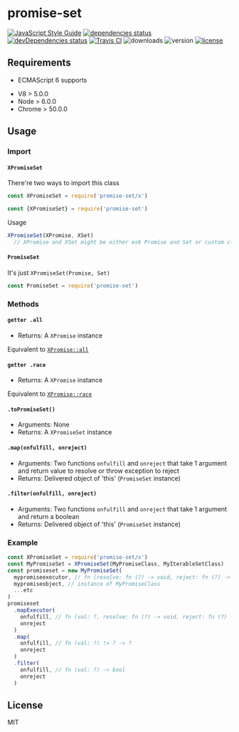 
# promise-set
[![JavaScript Style Guide](https://img.shields.io/badge/code%20style-standard-brightgreen.svg)](http://standardjs.com/)
[![dependencies status](https://david-dm.org/ksxnodemodules/promise-set.svg)](https://david-dm.org/ksxnodemodules/promise-set#info=dependencies)
[![devDependencies status](https://david-dm.org/ksxnodemodules/promise-set/dev-status.svg)](https://david-dm.org/ksxnodemodules/promise-set#info=devDependencies)
[![Travis CI](https://travis-ci.org/ksxnodemodules/promise-set.svg?branch=master)](https://travis-ci.org/ksxnodemodules/promise-set)
![downloads](https://img.shields.io/npm/dt/promise-set.svg)
![version](https://img.shields.io/npm/v/promise-set.svg)
[![license](https://img.shields.io/npm/l/promise-set.svg)](http://spdx.org/licenses/MIT)

## Requirements

 * ECMAScript 6 supports
  - V8 > 5.0.0
  - Node > 6.0.0
  - Chrome > 50.0.0

## Usage

### Import

#### `XPromiseSet`

There're two ways to import this class

```javascript
const XPromiseSet = require('promise-set/x')
```

```javascript
const {XPromiseSet} = require('promise-set')
```
Usage

```javascript
XPromiseSet(XPromise, XSet)
  // XPromise and XSet might be either es6 Promise and Set or custom classes or undefined
```

#### `PromiseSet`

It's just `XPromiseSet(Promise, Set)`

```javascript
const PromiseSet = require('promise-set')
```

### Methods

#### `getter .all`

 * Returns: A `XPromise` instance

Equivalent to [`XPromise::all`](https://developer.mozilla.org/en/docs/Web/JavaScript/Reference/Global_Objects/Promise/all)

#### `getter .race`

 * Returns: A `XPromise` instance

Equivalent to [`XPromise::race`](https://developer.mozilla.org/en/docs/Web/JavaScript/Reference/Global_Objects/Promise/race)

#### `.toPromiseSet()`

 * Arguments: None
 * Returns: A `XPromiseSet` instance

#### `.map(onfulfill, onreject)`

 * Arguments: Two functions `onfulfill` and `onreject` that take 1 argument and return value to resolve or throw exception to reject
 * Returns: Delivered object of 'this' (`PromiseSet` instance)

#### `.filter(onfulfill, onreject)`

 * Arguments: Two functions `onfulfill` and `onreject` that take 1 argument and return a boolean
 * Returns: Delivered object of 'this' (`PromiseSet` instance)

### Example

```javascript
const XPromiseSet = require('promise-set/x')
const MyPromiseSet = XPromiseSet(MyPromiseClass, MyIterableSetClass)
const promiseset = new MyPromiseSet(
  mypromiseexecutor, // fn (resolve: fn (?) -> void, reject: fn (?) -> void) -> void
  mypromiseobject, // instance of MyPromiseClass
  ...etc
)
promiseset
  .mapExecutor(
    onfulfill, // fn (val: ?, resolve: fn (?) -> void, reject: fn (?) -> void) -> void
    onreject
  )
  .map(
    onfulfill, // fn (val: ?) !> ? -> ?
    onreject
  )
  .filter(
    onfulfill, // fn (val: ?) -> bool
    onreject
  )
```

## License

MIT

